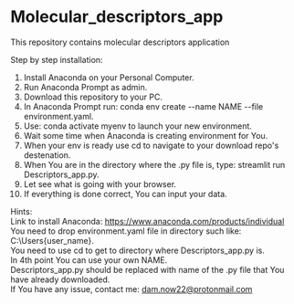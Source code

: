 # Molecular_descriptors_app
This repository contains molecular descriptors application


Step by step installation:    
1. Install Anaconda on your Personal Computer.   
2. Run Anaconda Prompt as admin.   
3. Download this repository to your PC.    
4. In Anaconda Prompt run: conda env create --name NAME --file environment.yaml.    
5. Use: conda activate myenv to launch your new environment.
6. Wait some time when Anaconda is creating environment for You.
7. When your env is ready use cd to navigate to your download repo's destenation.    
8. When You are in the directory where the .py file is, type: streamlit run Descriptors_app.py.    
9. Let see what is going with your browser.    
10. If everything is done correct, You can input your data.     


 Hints:   
  Link to install Anaconda: https://www.anaconda.com/products/individual   
  You need to drop environment.yaml file in directory such like: C:\Users\{user_name}.   
  You need to use cd to get to directory where Descriptors_app.py is.   
  In 4th point You can use your own NAME.   
  Descriptors_app.py should be replaced with name of the .py file that You have already downloaded.  
  If You have any issue, contact me: dam.now22@protonmail.com   
